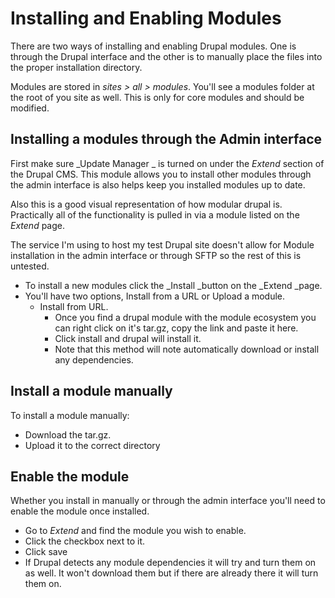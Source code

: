 # Installing and Enabling Modules

There are two ways of installing and enabling Drupal modules. One is through the Drupal interface and the other is to manually place the files into the proper installation directory.

Modules are stored in _sites &gt; all &gt; modules_. You'll see a modules folder at the root of you site as well. This is only for core modules and should be modified.

## Installing a modules through the Admin interface

First make sure _Update Manager _ is turned on under the _Extend_ section of the Drupal CMS. This module allows you to install other modules through the admin interface is also helps keep you installed modules up to date.

Also this is a good visual representation of how modular drupal is. Practically all of the functionality is pulled in via a module listed on the _Extend_ page.

The service I'm using to host my test Drupal site doesn't allow for Module installation in the admin interface or through SFTP so the rest of this is untested.

* To install a new modules click the \_Install \_button on the \_Extend \_page.
* You'll have two options, Install from a URL or Upload a module.
  * Install from URL.
    * Once you find a drupal module with the module ecosystem you can right click on it's tar.gz, copy the link and paste it here.
    * Click install and drupal will install it.
    * Note that this method will note automatically download or install any dependencies.

## Install a module manually

To install a module manually:

* Download the tar.gz.
* Upload it to the correct directory

## Enable the module

Whether you install in manually or through the admin interface you'll need to enable the module once installed.

* Go to _Extend_ and find the module you wish to enable.
* Click the checkbox next to it.
* Click save
* If Drupal detects any module dependencies it will try and turn them on as well. It won't download them but if there are already there it will turn them on.



